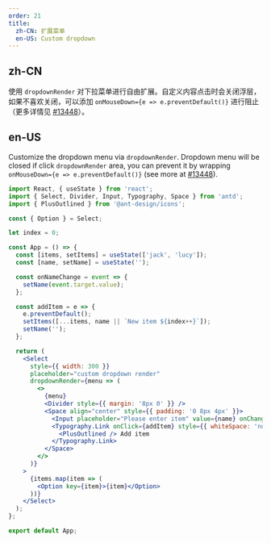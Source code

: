 ```yaml
---
order: 21
title:
  zh-CN: 扩展菜单
  en-US: Custom dropdown
---
```


## zh-CN

使用 `dropdownRender` 对下拉菜单进行自由扩展。自定义内容点击时会关闭浮层，如果不喜欢关闭，可以添加 `onMouseDown={e => e.preventDefault()}` 进行阻止（更多详情见 [#13448](https://github.com/ant-design/ant-design/issues/13448)）。

## en-US

Customize the dropdown menu via `dropdownRender`. Dropdown menu will be closed if click `dropdownRender` area, you can prevent it by wrapping `onMouseDown={e => e.preventDefault()}` (see more at [#13448](https://github.com/ant-design/ant-design/issues/13448)).

```jsx
import React, { useState } from 'react';
import { Select, Divider, Input, Typography, Space } from 'antd';
import { PlusOutlined } from '@ant-design/icons';

const { Option } = Select;

let index = 0;

const App = () => {
  const [items, setItems] = useState(['jack', 'lucy']);
  const [name, setName] = useState('');

  const onNameChange = event => {
    setName(event.target.value);
  };

  const addItem = e => {
    e.preventDefault();
    setItems([...items, name || `New item ${index++}`]);
    setName('');
  };

  return (
    <Select
      style={{ width: 300 }}
      placeholder="custom dropdown render"
      dropdownRender={menu => (
        <>
          {menu}
          <Divider style={{ margin: '8px 0' }} />
          <Space align="center" style={{ padding: '0 8px 4px' }}>
            <Input placeholder="Please enter item" value={name} onChange={onNameChange} />
            <Typography.Link onClick={addItem} style={{ whiteSpace: 'nowrap' }}>
              <PlusOutlined /> Add item
            </Typography.Link>
          </Space>
        </>
      )}
    >
      {items.map(item => (
        <Option key={item}>{item}</Option>
      ))}
    </Select>
  );
};

export default App;
```
